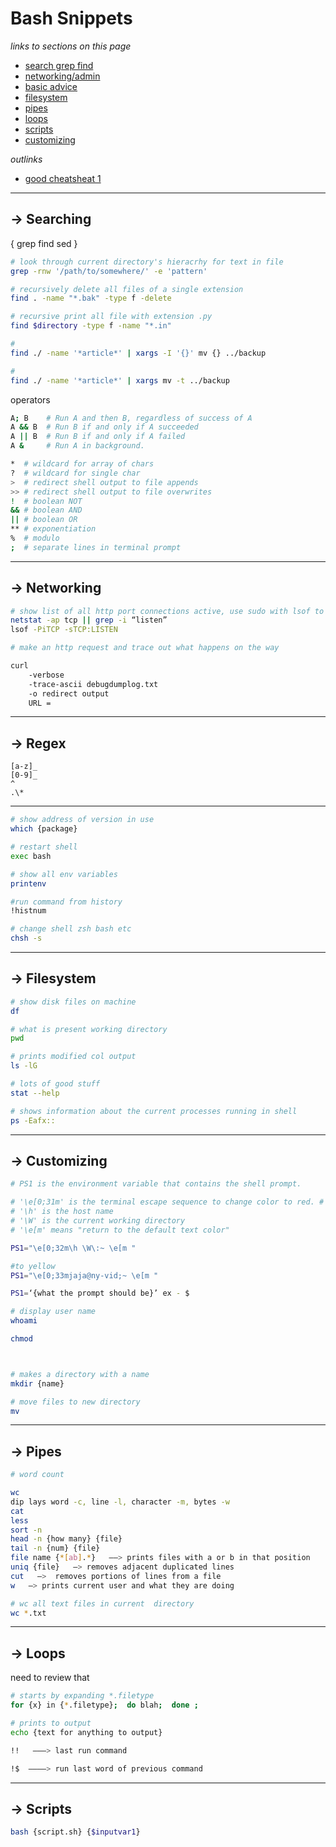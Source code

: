 # Bash Snippets

*links to sections on this page*

- [search grep find](#searchgrepfind)
- [networking/admin](#networking)
- [basic advice](#basicadvice)
- [filesystem](#filesystem)
- [pipes](#pipes)
- [loops](#loops)
- [scripts](#scripts)
- [customizing](#customizing)

*outlinks*

- [good cheatsheat 1](#https://github.com/LeCoupa/awesome-cheatsheets/blob/master/languages/bash.sh)

---

## -> Searching 

{ grep find sed }

```bash
# look through current directory's hieracrhy for text in file
grep -rnw '/path/to/somewhere/' -e 'pattern'

# recursively delete all files of a single extension
find . -name "*.bak" -type f -delete

# recursive print all file with extension .py
find $directory -type f -name "*.in" 

#
find ./ -name '*article*' | xargs -I '{}' mv {} ../backup

#
find ./ -name '*article*' | xargs mv -t ../backup
```

operators
```bash
A; B    # Run A and then B, regardless of success of A
A && B  # Run B if and only if A succeeded
A || B  # Run B if and only if A failed
A &     # Run A in background.

*  # wildcard for array of chars
?  # wildcard for single char
>  # redirect shell output to file appends
>> # redirect shell output to file overwrites
!  # boolean NOT 
&& # boolean AND 
|| # boolean OR
** # exponentiation
%  # modulo
;  # separate lines in terminal prompt
```

---

## -> Networking



```bash
# show list of all http port connections active, use sudo with lsof to include system connections
netstat -ap tcp || grep -i “listen”
lsof -PiTCP -sTCP:LISTEN

# make an http request and trace out what happens on the way

curl 
	-verbose 
	-trace-ascii debugdumplog.txt   
	-o redirect output
	URL = 
```

---

## -> Regex

```
[a-z]_
[0-9]_
^
.\*
```

---


```bash
# show address of version in use
which {package}

# restart shell
exec bash

# show all env variables
printenv

#run command from history
!histnum

# change shell zsh bash etc
chsh -s 
```
---

## -> Filesystem

```bash
# show disk files on machine
df

# what is present working directory
pwd

# prints modified col output
ls -lG

# lots of good stuff
stat --help

# shows information about the current processes running in shell
ps -Eafx::
```

---

## -> Customizing

```bash
# PS1 is the environment variable that contains the shell prompt. 

# '\e[0;31m' is the terminal escape sequence to change color to red. # '\u' is the user name
# '\h' is the host name
# '\W' is the current working directory
# '\e[m' means "return to the default text color"

PS1="\e[0;32m\h \W\:~ \e[m "  

#to yellow
PS1="\e[0;33mjaja@ny-vid;~ \e[m "

PS1=‘{what the prompt should be}’ ex - $

# display user name
whoami

chmod



# makes a directory with a name
mkdir {name}

# move files to new directory
mv
```
---

## -> Pipes

```bash
# word count

wc
dip lays word -c, line -l, character -m, bytes -w
cat 
less
sort -n
head -n {how many} {file}
tail -n {num} {file}
file name {*[ab].*}   ——> prints files with a or b in that position
uniq {file}   —> removes adjacent duplicated lines
cut   —>  removes portions of lines from a file
w   —> prints current user and what they are doing

# wc all text files in current  directory
wc *.txt
```
---

## -> Loops

need to review that

```bash
# starts by expanding *.filetype
for {x} in {*.filetype};  do blah;  done ;

# prints to output
echo {text for anything to output}

!!   ———> last run command

!$  ————> run last word of previous command
```

---

## -> Scripts

```bash
bash {script.sh} {$inputvar1}
```
